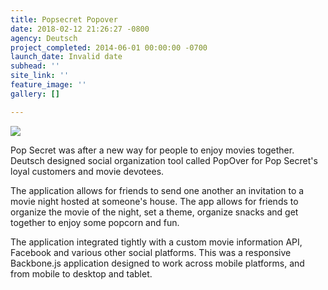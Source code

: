 ```yaml
---
title: Popsecret Popover
date: 2018-02-12 21:26:27 -0800
agency: Deutsch
project_completed: 2014-06-01 00:00:00 -0700
launch_date: Invalid date
subhead: ''
site_link: ''
feature_image: ''
gallery: []

---
```

![](/uploads/2018/02/13/target001.png)

Pop Secret was after a new way for people to enjoy movies together. Deutsch designed social organization tool called PopOver for Pop Secret's loyal customers and movie devotees.

The application allows for friends to send one another an invitation to a movie night hosted at someone's house. The app allows for friends to organize the movie of the night, set a theme, organize snacks and get together to enjoy some popcorn and fun.

The application integrated tightly with a custom movie information API, Facebook and various other social platforms. This was a responsive Backbone.js application designed to work across mobile platforms, and from mobile to desktop and tablet.